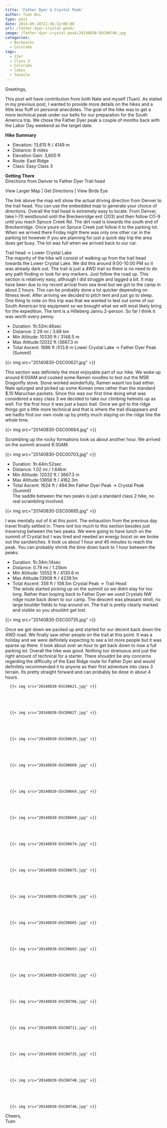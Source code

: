 ```yaml
---
title: 'Father Dyer & Crystal Peak'
author: Tuan Bui
type: post
date: 2014-09-18T21:36:51+00:00
url: /father-dyer-crystal-peak/
image: /father-dyer-crystal-peak/20140830-DSC00740.jpg
categories:
  - Backpacks
  - Colorado
tags:
  - 13er
  - Class 3
  - Colorado
  - lakes
  - Tenmile
---
```

Greetings,

This post will have contribution from both Nate and myself (Tuan). As stated in my previous post, I wanted to provide more details on the hikes and a little less fluff on personal anecdotes. The goal of the hike was to get a more technical peak under our belts for our preparation for the South America trip. We chose the Father Dyer peak a couple of months back with the Labor Day weekend as the target date.

**Hike Summary**

  * Elevation: 13,615 ft / 4149 m
  * Distance: 8 miles
  * Elevation Gain: 3,600 ft
  * Route: East Ridge
  * Class: Easy Class 3

**Getting There**  
Directions from Denver to Father Dyer Trail head




View Larger Map | Get Directions | View Birds Eye





The link above the map will show the actual driving direction from Denver to the trail head. You can use the embedded map to generate your choice of directions. Overall the trail head is extremely easy to locate. From Denver, take I-70 westbound until the Breckenridge exit (203) and then follow CO-9 until you reach Spruce Creek Rd. The dirt road is towards the south end of Breckenridge. Once youre on Spruce Creek just follow it to the parking lot. When we arrived there Friday night there was only one other car in the parking lot however if you are planning for just a quick day trip the area does get busy. The lot was full when we arrived back to our car.




Trail head -> Lower Crystal Lake  
The majority of the hike will consist of walking up from the trail head towards the Lower Crystal Lake. We did this around 9:00-10:00 PM so it was already dark out. The trail is just a 4WD trail so there is no need to do any path finding or look for any markers. Just follow the road up. This section is relatively easy, although I did struggle and lagged a bit. It may have been due to my recent arrival from sea level but we got to the camp in about 2 hours. This can be probably done a lot quicker depending on fitness level. After arriving we decided to pitch tent and just go to sleep. One thing to note on this trip was that we wanted to test out some of our South American trip equipment so we brought what we will most likely bring for the expedition. The tent is a Hilleberg Jannu 2-person. So far I think it was worth every penny.

  * Duration: 1h:53m:46sec
  * Distance: 2.29 mi / 3.68 km
  * Min Altitude: 10330 ft / 3148.5 m
  * Max Altitude:12032 ft /3667.3 m
  * Total Ascent: 1686 ft /513.8 m
Lower Crystal Lake -> Father Dyer Peak (Summit)

  {{< img src="20140830-DSC00621.jpg" >}}
		      


This section was definitely the most enjoyable part of our hike. We woke up around 6:00AM and cooked some Ramen noodles to test out the MSR Dragonfly stove. Stove worked wonderfully, Ramen wasnt too bad either. Nate splurged and picked up some Korean ones rather than the standard $.10 Maruchan packets. Since this was our first time doing what was considered a easy class 3 we decided to take our climbing helmets up as well. For the first hour it was just a basic trail. Once we got to the ridge things got a little more technical and that is where the trail disappears and we hadto find our own route up by pretty much staying on the ridge line the whole time.


  {{< img src="20140830-DSC00664.jpg" >}}
		      


Scrambling up the rocky formations took us about another hour. We arrived on the summit around 9:30AM.


  {{< img src="20140830-DSC00703.jpg" >}}
		      


  * Duration: 1h:44m:52sec
  * Distance: 1.02 mi / 1.64km
  * Min Altitude: 12032 ft / 3667.3 m
  * Max Altitude:13656 ft / 4162.3m
  * Total Ascent: 1624 ft / 494.9m
Father Dyer Peak -> Crystal Peak (Summit)  
The saddle between the two peaks is just a standard class 2 hike, no real scrambling involved.


  {{< img src="20140830-DSC00685.jpg" >}}
		      


I was mentally out of it at this point. The exhaustion from the previous day travel finally settled in. There isnt too much to this section besides just traversing between the two peaks. We were going to have lunch on the summit of Crystal but I was tired and needed an energy boost so we broke out the sandwiches. It took us about 1 hour and 45 minutes to reach the peak. You can probably shrink the time down back to 1 hour between the peaks.

  * Duration: 1h:34m:14sec
  * Distance: 0.78 mi / 1.25km
  * Min Altitude: 13552 ft / 4130.6 m
  * Max Altitude:13908 ft / 4239.1m
  * Total Ascent: 356 ft / 108.5m
Crystal Peak -> Trail Head  
The winds started picking up on the summit so we didnt stay for too long. Rather than looping back to Father Dyer we used Crystals NW ridge route back down to our camp. The descent was pleasant stroll, no large boulder fields to hop around on. The trail is pretty clearly marked and visible so you shouldnt get lost.


  {{< img src="20140830-DSC00735.jpg" >}}
		      


Once we got down we packed up and started for our decent back down the 4WD road. We finally saw other people on the trail at this point. It was a holiday and we were definitely expecting to see a lot more people but it was sparse up there. It took about over an hour to get back down to now a full parking lot. Overall the hike was good. Nothing too strenuous and just the right amount of technical for a starter. There shouldnt be any concerns regarding the difficulty of the East Ridge route for Father Dyer and would definitely recommended it to anyone as their first adventure into class 3 terrain. Its pretty straight forward and can probably be done in about 4 hours.





      {{< img src="20140830-DSC00621.jpg" >}}
                
    



      {{< img src="20140830-DSC00627.jpg" >}}
                
    



      {{< img src="20140830-DSC00635.jpg" >}}
                
    



      {{< img src="20140830-DSC00660.jpg" >}}
                
    



      {{< img src="20140830-DSC00664.jpg" >}}
                
    



      {{< img src="20140830-DSC00669.jpg" >}}
                
    



      {{< img src="20140830-DSC00674.jpg" >}}
                
    



      {{< img src="20140830-DSC00675.jpg" >}}
                
    



      {{< img src="20140830-DSC00676.jpg" >}}
                
    



      {{< img src="20140830-DSC00685.jpg" >}}
                
    



      {{< img src="20140830-DSC00693.jpg" >}}
                
    



      {{< img src="20140830-DSC00703.jpg" >}}
                
    



      {{< img src="20140830-DSC00706.jpg" >}}
                
    



      {{< img src="20140830-DSC00711.jpg" >}}
                
    



      {{< img src="20140830-DSC00735.jpg" >}}
                
    



      {{< img src="20140830-DSC00740.jpg" >}}
                
    



      {{< img src="20140830-DSC00746.jpg" >}}
                


Cheers,  
Tuan